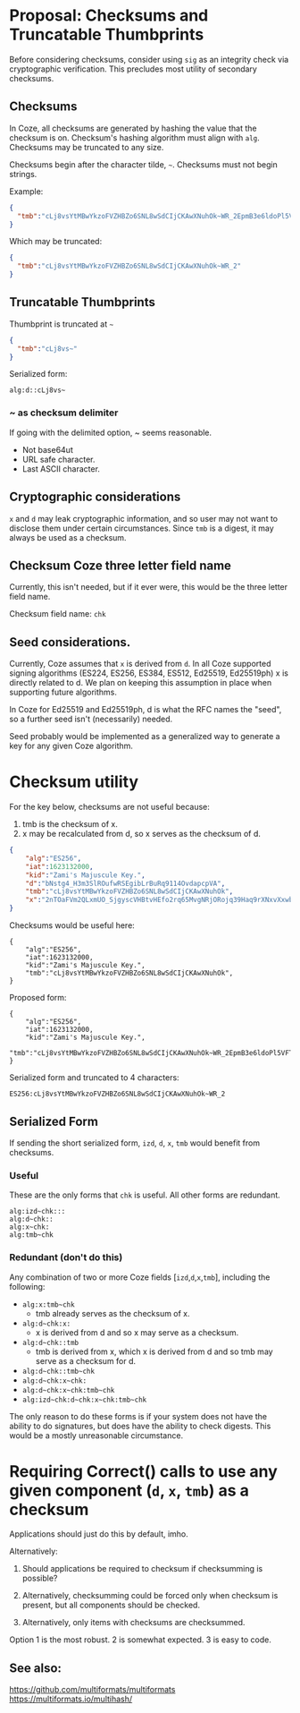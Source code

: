 # Proposal: Checksums and Truncatable Thumbprints

Before considering checksums, consider using `sig` as an integrity check via
cryptographic verification.  This precludes most utility of secondary checksums.  

## Checksums

In Coze, all checksums are generated by hashing the value that the checksum is
on. Checksum's hashing algorithm must align with `alg`.  Checksums may be
truncated to any size.   

Checksums begin after the character tilde, `~`.  Checksums must not begin
strings.  

Example:
```JSON
{
  "tmb":"cLj8vsYtMBwYkzoFVZHBZo6SNL8wSdCIjCKAwXNuhOk~WR_2EpmB3e6ldoPl5VFTC_09BxeumOv3XvIB55igkZg"
}
```

Which may be truncated:

```JSON
{
  "tmb":"cLj8vsYtMBwYkzoFVZHBZo6SNL8wSdCIjCKAwXNuhOk~WR_2"
}
```

## Truncatable Thumbprints
Thumbprint is truncated at `~`

```json
{
  "tmb":"cLj8vs~"
}
```

Serialized form:
```
alg:d::cLj8vs~
```

### ~ as checksum delimiter
If going with the delimited option, ~ seems reasonable. 

- Not base64ut
- URL safe character.  
- Last ASCII character.  


## Cryptographic considerations

`x` and `d` may leak cryptographic information, and so user may not want to
disclose them under certain circumstances.  Since `tmb` is a digest, it may
always be used as a checksum.  


## Checksum Coze three letter field name
Currently, this isn't needed, but if it ever were, this would be the three
letter field name.

Checksum field name: `chk`


## Seed considerations.  
Currently, Coze assumes that `x` is derived from `d`.  In all Coze supported
signing algorithms (ES224, ES256, ES384, ES512, Ed25519, Ed25519ph) x is
directly related to d.  We plan on keeping this assumption in place when
supporting future algorithms.  

In Coze for Ed25519 and Ed25519ph, d is what the RFC names the "seed", so a
further seed isn't (necessarily) needed.

Seed probably would be implemented as a generalized way to generate a key for
any given Coze algorithm.  



# Checksum utility

For the key below, checksums are not useful because:
1. tmb is the checksum of x.
2. x may be recalculated from d, so x serves as the checksum of d.  

```JSON
{
	"alg":"ES256",
	"iat":1623132000,
	"kid":"Zami's Majuscule Key.",
	"d":"bNstg4_H3m3SlROufwRSEgibLrBuRq9114OvdapcpVA",
	"tmb":"cLj8vsYtMBwYkzoFVZHBZo6SNL8wSdCIjCKAwXNuhOk",
	"x":"2nTOaFVm2QLxmUO_SjgyscVHBtvHEfo2rq65MvgNRjORojq39Haq9rXNxvXxwba_Xj0F5vZibJR3isBdOWbo5g"
}
```

Checksums would be useful here:

```
{
	"alg":"ES256",
	"iat":1623132000,
	"kid":"Zami's Majuscule Key.",
	"tmb":"cLj8vsYtMBwYkzoFVZHBZo6SNL8wSdCIjCKAwXNuhOk",
}
```

Proposed form:
```
{
	"alg":"ES256",
	"iat":1623132000,
	"kid":"Zami's Majuscule Key.",
	"tmb":"cLj8vsYtMBwYkzoFVZHBZo6SNL8wSdCIjCKAwXNuhOk~WR_2EpmB3e6ldoPl5VFTC_09BxeumOv3XvIB55igkZg",
}
```

Serialized form and truncated to 4 characters:

``` 
ES256:cLj8vsYtMBwYkzoFVZHBZo6SNL8wSdCIjCKAwXNuhOk~WR_2
```


## Serialized Form 
If sending the short serialized form, `izd`, `d`, `x`, `tmb` would benefit from
checksums.

### Useful
These are the only forms that `chk` is useful.  All other forms are redundant.  

```
alg:izd~chk:::
alg:d~chk::
alg:x~chk:
alg:tmb~chk
```

### Redundant (don't do this)
Any combination of two or more Coze fields [`izd`,`d`,`x`,`tmb`], including the following:

- `alg:x:tmb~chk`
    - tmb already serves as the checksum of x.  
- `alg:d~chk:x:`
   - x is derived from d and so x may serve as a checksum.    
- `alg:d~chk::tmb`
    - tmb is derived from x, which x is derived from d and so tmb may serve as a checksum for d.
- `alg:d~chk::tmb~chk`
- `alg:d~chk:x~chk:`
- `alg:d~chk:x~chk:tmb~chk` 
- `alg:izd~chk:d~chk:x~chk:tmb~chk` 

The only reason to do these forms is if your system does not have the ability to
do signatures, but does have the ability to check digests.  This would be a
mostly unreasonable circumstance.  


# Requiring Correct() calls to use any given component (`d`, `x`, `tmb`) as a checksum
Applications should just do this by default, imho.  

Alternatively:

 1. Should applications be required to checksum if checksumming is possible?

 2. Alternatively, checksumming could be forced only when checksum is present,
    but all components should be checked. 

 3. Alternatively, only items with checksums are checksummed.  

Option 1 is the most robust.  2 is somewhat expected.  3 is easy to code.  



## See also:
https://github.com/multiformats/multiformats
https://multiformats.io/multihash/
